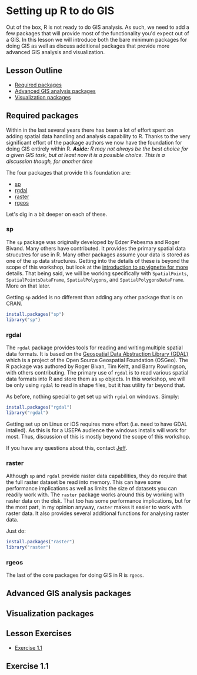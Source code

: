 

# Setting up R to do GIS
Out of the box, R is not ready to do GIS analysis.  As such, we need to add a few packages that will provide most of the functionality you'd expect out of a GIS.  In this lesson we will introduce both the bare minimum packages for doing GIS as well as discuss additional packages that provide more advanced GIS analysis and visualization.

## Lesson Outline
- [Required packages](#required-packages)
- [Advanced GIS analysis packages](#advanced-gis-analysis-packages)
- [Visualization packages](#visualization-packages)

## Required packages
Within in the last several years there has been a lot of effort spent on adding spatial data handling and analysis capability to R.  Thanks to the very significant effort of the package authors we now have the foundation for doing GIS entirely within R. ***Aside:*** *R may not always be the best choice for a given GIS task, but at least now it is a possible choice.  This is a discussion though, for another time*

The four packages that provide this foundation are:

- [sp](https://cran.r-project.org/web/packages/sp/index.html)
- [rgdal](https://cran.r-project.org/web/packages/rgdal/index.html)
- [raster](https://cran.r-project.org/web/packages/raster/index.html)
- [rgeos](https://cran.r-project.org/web/packages/rgeos/index.html)

Let's dig in a bit deeper on each of these.

### sp
The `sp` package was originally developed by Edzer Pebesma and Roger Bivand.  Many others have contributed.  It provides the primary spatial data strucutres for use in R.  Many other packages assume your data is stored as one of the `sp` data structures.  Getting into the details of these is beyond the scope of this workshop, but look at the [introduction to sp vignette for more](https://cran.r-project.org/web/packages/sp/vignettes/intro_sp.pdf) details.  That being said, we will be working specifically with `SpatialPoints`, `SpatialPointsDataFrame`, `SpatialPolygons`, and `SpatialPolygonsDataFrame`.  More on that later.

Getting `sp` added is no different than adding any other package that is on CRAN.


```r
install.packages("sp")
library("sp")
```

### rgdal
The `rgdal` package provides tools for reading and writing multiple spatial data formats.  It is based on the [Geospatial Data Abstraction Library (GDAL)](http://www.gdal.org/) which is a project of the Open Source Geospatial Foundation (OSGeo).  The R package was authored by Roger Bivan, Tim Keitt, and Barry Rowlingson, with others contributing.  The primary use of `rgdal` is to read various spatial data formats into R and store them as `sp` objects.  In this workshop, we will be only using `rgdal` to read in shape files, but it has utility far beyond that.  

As before, nothing special to get set up with `rgdal` on windows.  Simply:


```r
install.packages("rgdal")
library("rgdal")
```

Getting set up on Linux or iOS requires more effort (i.e. need to have GDAL intalled).  As this is for a USEPA audience the windows installs will work for most.  Thus, discussion of this is mostly beyond the scope of this workshop.  

If you have any questions about this, contact [Jeff](mailto::hollister.jeff@epa.gov).

### raster
Although `sp` and `rgdal` provide raster data capabilities, they do require that the full raster dataset be read into memory.  This can have some performance implications as well as limits the size of datasets you can readily work with.  The `raster` package works around this by working with raster data on the disk.  That too has some performance implications, but for the most part, in my opinion anyway, `raster` makes it easier to work with raster data.  It also provides several additional functions for analysing raster data.

Just do: 


```r
install.packages("raster")
library("raster")
```

### rgeos
The last of the core packages for doing GIS in R is `rgeos`.

## Advanced GIS analysis packages

## Visualization packages

## Lesson Exercises
- [Exercise 1.1](#exercise-11)

## Exercise 1.1
